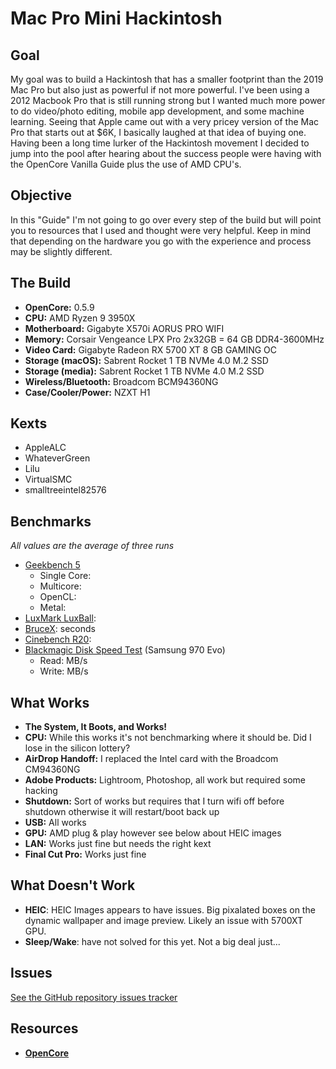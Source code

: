 # Mac Pro Mini Hackintosh

## Goal
My goal was to build a Hackintosh that has a smaller footprint than the 2019 Mac Pro but also just as powerful if not more powerful. I've been using a 2012 Macbook Pro that is still running strong but I wanted much more power to do video/photo editing, mobile app development, and some machine learning. Seeing that Apple came out with a very pricey version of the Mac Pro that starts out at $6K, I basically laughed at that idea of buying one. Having been a long time lurker of the Hackintosh movement I decided to jump into the pool after hearing about the success people were having with the OpenCore Vanilla Guide plus the use of AMD CPU's.

## Objective
In this "Guide" I'm not going to go over every step of the build but will point you to resources that I used and thought were very helpful. Keep in mind that depending on the hardware you go with the experience and process may be slightly different.

## The Build

* **OpenCore:** 0.5.9
* **CPU:** AMD Ryzen 9 3950X
* **Motherboard:** Gigabyte X570i AORUS PRO WIFI
* **Memory:** Corsair Vengeance LPX Pro 2x32GB = 64 GB DDR4-3600MHz
* **Video Card:** Gigabyte Radeon RX 5700 XT 8 GB GAMING OC
* **Storage (macOS):** Sabrent Rocket 1 TB NVMe 4.0 M.2 SSD
* **Storage (media):** Sabrent Rocket 1 TB NVMe 4.0 M.2 SSD
* **Wireless/Bluetooth:** Broadcom BCM94360NG
* **Case/Cooler/Power:** NZXT H1

## Kexts
* AppleALC
* WhateverGreen
* Lilu
* VirtualSMC
* smalltreeintel82576

## Benchmarks

_All values are the average of three runs_

* [Geekbench 5](https://www.geekbench.com/)
  * Single Core: 
  * Multicore: 
  * OpenCL: 
  * Metal: 
* [LuxMark LuxBall](http://www.luxmark.info/): 
* [BruceX](https://blog.alex4d.com/2013/10/30/brucex-a-new-fcpx-benchmark/):  seconds
* [Cinebench R20](https://www.maxon.net/en-us/products/cinebench-r20-overview/): 
* [Blackmagic Disk Speed Test](https://apps.apple.com/us/app/blackmagic-disk-speed-test/id425264550) (Samsung 970 Evo)
  * Read:  MB/s
  * Write:  MB/s
  
## What Works

* **The System, It Boots, and Works!**
* **CPU:** While this works it's not benchmarking where it should be. Did I lose in the silicon lottery?
* **AirDrop Handoff:** I replaced the Intel card with the Broadcom CM94360NG
* **Adobe Products:** Lightroom, Photoshop, all work but required some hacking
* **Shutdown:** Sort of works but requires that I turn wifi off before shutdown otherwise it will restart/boot back up
* **USB:** All works
* **GPU:** AMD plug & play however see below about HEIC images
* **LAN:** Works just fine but needs the right kext
* **Final Cut Pro:** Works just fine

## What Doesn't Work

* **HEIC**: HEIC Images appears to have issues. Big pixalated boxes on the dynamic wallpaper and image preview. Likely an issue with 5700XT GPU.
* **Sleep/Wake**: have not solved for this yet. Not a big deal just...

## Issues

[See the GitHub repository issues tracker](https://github.com/armanijohnny/MacProMiniHackintosh/issues)

## Resources
* [**OpenCore**](https://dortania.github.io/OpenCore-Desktop-Guide/) 
